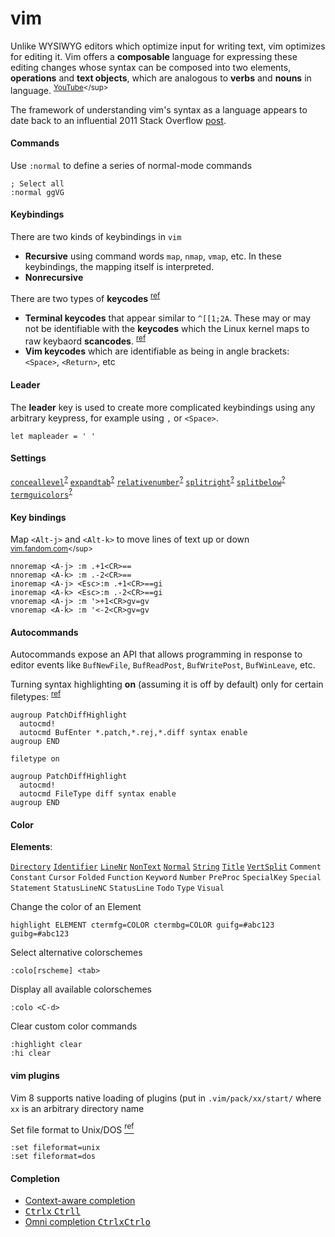 [https://kb.iu.edu/d/acux]: https://kb.iu.edu/d/acux "kb.iu.edu: \"Convert between Unix and Windows text files\""
[https://vim.fandom.com/wiki/Moving_lines_up_or_down]: https://vim.fandom.com/wiki/Moving_lines_up_or_down "Vim Tips Wiki: \"Moving lines up or down\""
[Oualline]: http://sci.notbc.org/~weiss/resources/vim/Vim-course/others/vim-1.0.pdf "Oualline, Steve. _The Vim Book_. 2007."
[https://youtu.be/wlR5gYd6um0]: https://youtu.be/wlR5gYd6um0 "Mastering the Vim Language"

# vim
Unlike WYSIWYG editors which optimize input for writing text, vim optimizes for editing it.
Vim offers a **composable** language for expressing these editing changes whose syntax can be composed into two elements, **operations** and **text objects**, which are analogous to **verbs** and **nouns** in language.
<sup>[YouTube][https://youtu.be/wlR5gYd6um0]</sup>

The framework of understanding vim's syntax as a language appears to date back to an influential 2011 Stack Overflow [post](https://stackoverflow.com/questions/1218390/what-is-your-most-productive-shortcut-with-vim/1220118#1220118 "What is your most productive shortcut with Vim?").
#### Commands
Use `:normal` to define a series of normal-mode commands
```vim
; Select all
:normal ggVG
```
#### Keybindings
[vimwiki:keycodes]: https://vim.fandom.com/wiki/Mapping_fast_keycodes_in_terminal_Vim "Mapping fast keycodes in terminal Vim"
[archwiki:Keyboard_input]: https://wiki.archlinux.org/index.php/Keyboard_input#Identifying_keycodes_in_Xorg "Keyboard input"

There are two kinds of keybindings in `vim`
- **Recursive** using command words `map`, `nmap`, `vmap`, etc.
In these keybindings, the mapping itself is interpreted.
- **Nonrecursive** 

There are two types of **keycodes** <sup>[ref][vimwiki:keycodes]</sup>
- **Terminal keycodes** that appear similar to `^[[1;2A`. These may or may not be identifiable with the **keycodes** which the Linux kernel maps to raw keybaord **scancodes**. <sup>[ref][archwiki:Keyboard_input]</sup>
- **Vim keycodes** which are identifiable as being in angle brackets: `<Space>`, `<Return>`, etc

#### Leader
The **leader** key is used to create more complicated keybindings using any arbitrary keypress, for example using `,` or `<Space>`.
```vim
let mapleader = ' '
```

#### Settings
[relativenumber]: #settings '```&#10;:set relativenumber&#10;:set rnu&#10;```&#10;Turn on relative line numbers'
[expandtab]: #settings '```&#10;:set expandtab&#10;:set et&#10;```&#10;Turn on soft tabs'
[conceallevel]: #settings '```&#10;:set conceallevel=2&#10;:set cole=2&#10;```&#10;Determine how text with the `conceal` syntax attribute is shown'
[termguicolors]: #settings '```&#10;:set termguicolors&#10;:set tgc&#10;```&#10;Enable 24-bit color support'
[splitright]: #settings '```&#10;:set splitright&#10;:set sr&#10;```&#10;When on, splitting a window will put the new window right of the current one.'
[splitbelow]: #settings '```&#10;:set splitbelow&#10;:set sb&#10;```&#10;When on, splitting a window will put the new window below the current one.'

[vim:relativenumber]: https://vimhelp.org/options.txt.html#'relativenumber' "relativenumber documentation"
[vim:expandtab]: https://vimhelp.org/options.txt.html#'expandtab' "expandtab documentation"
[vim:conceallevel]: https://vimhelp.org/options.txt.html#'conceallevel' "conceallevel documentation"
[vim:termguicolors]: https://vimhelp.org/options.txt.html#'termguicolors' "termguicolors documentation"
[vim:splitright]: https://vimhelp.org/options.txt.html#'splitright' "splitright documentation"
[vim:splitbelow]: https://vimhelp.org/options.txt.html#'splitbelow' "splitbelow documentation"

[`conceallevel`][conceallevel]<sup>[?][vim:conceallevel]</sup>
[`expandtab`][expandtab]<sup>[?][vim:expandtab]</sup>
[`relativenumber`][relativenumber]<sup>[?][vim:relativenumber]</sup>
[`splitright`][splitright]<sup>[?][vim:splitright]</sup>
[`splitbelow`][splitbelow]<sup>[?][vim:splitbelow]</sup>
[`termguicolors`][termguicolors]<sup>[?][vim:termguicolors]</sup>

#### Key bindings
Map `<Alt-j>` and `<Alt-k>` to move lines of text up or down 
<sup>[vim.fandom.com][https://vim.fandom.com/wiki/Moving_lines_up_or_down]</sup>

```vimrc
nnoremap <A-j> :m .+1<CR>==
nnoremap <A-k> :m .-2<CR>==
inoremap <A-j> <Esc>:m .+1<CR>==gi
inoremap <A-k> <Esc>:m .-2<CR>==gi
vnoremap <A-j> :m '>+1<CR>gv=gv
vnoremap <A-k> :m '<-2<CR>gv=gv
```

#### Autocommands
Autocommands expose an API that allows programming in response to editor events like `BufNewFile`, `BufReadPost`, `BufWritePost`, `BufWinLeave`, etc.

Turning syntax highlighting **on** (assuming it is off by default) only for certain filetypes: <sup>[ref](https://youtu.be/aHm36-na4-4?t=690)</sup>
```vimscript
augroup PatchDiffHighlight
  autocmd!
  autocmd BufEnter *.patch,*.rej,*.diff syntax enable
augroup END
```
```vimscript
filetype on

augroup PatchDiffHighlight
  autocmd!
  autocmd FileType diff syntax enable
augroup END
```
#### Color
**Elements**: 

[`Directory`](#elements "Directories in NERDTree sidebar")
[`Identifier`](# "Markdown: Bullets in ordered and unordered lists")
[`LineNr`](# "Line numbers")
[`NonText`](#elements "Characters that do not really exist in the text")
[`Normal`](#"Normal,unhighlightedtext")
[`String`](# "Code (text enclosed in backticks) in markdown")
[`Title`](# "Markdown: Headings (lines that begin with hashes)")
[`VertSplit`](#elements "Bar separating two windows")
`Comment` 
`Constant` 
`Cursor`
`Folded`
`Function`
`Keyword`
`Number`
`PreProc`
`SpecialKey`
`Special`
`Statement`
`StatusLineNC`
`StatusLine`
`Todo`
`Type`
`Visual`

Change the color of an Element
```vim
highlight ELEMENT ctermfg=COLOR ctermbg=COLOR guifg=#abc123 guibg=#abc123
```
Select alternative colorschemes
```vim
:colo[rscheme] <tab>
```
Display all available colorschemes
```vim
:colo <C-d>
```
Clear custom color commands
```vim
:highlight clear
:hi clear
```
#### vim plugins
Vim 8 supports native loading of plugins (put in `.vim/pack/xx/start/` where `xx` is an arbitrary directory name

Set file format to Unix/DOS [<sup>ref</sup>][https://kb.iu.edu/d/acux]
```vim
:set fileformat=unix
:set fileformat=dos
```
#### Completion
- [Context-aware completion](https://youtu.be/3TX3kV3TICU?t=1005)
- [<kbd>Ctrl</kbd><kbd>x</kbd> <kbd>Ctrl</kbd><kbd>l</kbd>](https://youtu.be/3TX3kV3TICU?t=1260)
- [Omni completion <kbd>Ctrl</kbd><kbd>x</kbd><kbd>Ctrl</kbd><kbd>o</kbd>](https://youtu.be/3TX3kV3TICU?t=1350)
